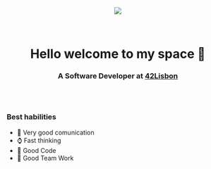 <div align=center>
	<img src=https://media.giphy.com/media/ve43TyDQ3B4me7d22z/giphy.gif />
</div>
<br>
<br>
<div align=center>
	<h1> Hello welcome to my space 🚀 </h1>
	<h3> A Software Developer at
		<a href="https://www.42lisboa.com/">
			42Lisbon
		</a>
	</h3>
</div>
<br>
<br>

### **Best habilities**

- 💬 Very good comunication
- ⌚ Fast thinking
- 📖 Good Code
- 🏢 Good Team Work

